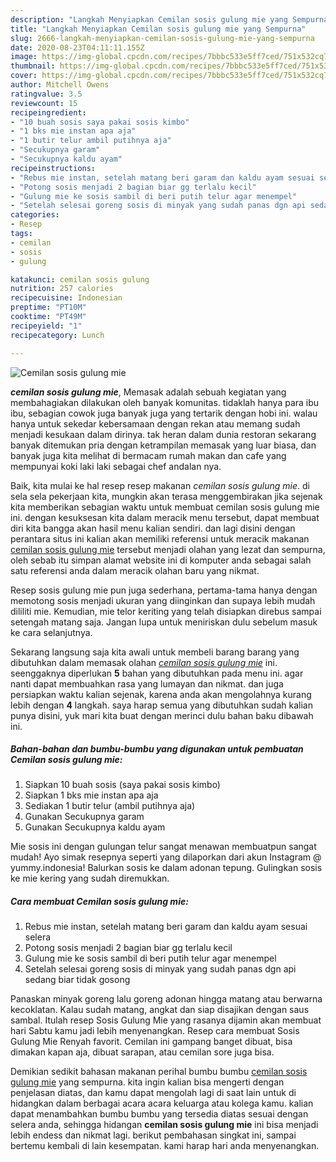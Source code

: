 ```yaml
---
description: "Langkah Menyiapkan Cemilan sosis gulung mie yang Sempurna"
title: "Langkah Menyiapkan Cemilan sosis gulung mie yang Sempurna"
slug: 2666-langkah-menyiapkan-cemilan-sosis-gulung-mie-yang-sempurna
date: 2020-08-23T04:11:11.155Z
image: https://img-global.cpcdn.com/recipes/7bbbc533e5ff7ced/751x532cq70/cemilan-sosis-gulung-mie-foto-resep-utama.jpg
thumbnail: https://img-global.cpcdn.com/recipes/7bbbc533e5ff7ced/751x532cq70/cemilan-sosis-gulung-mie-foto-resep-utama.jpg
cover: https://img-global.cpcdn.com/recipes/7bbbc533e5ff7ced/751x532cq70/cemilan-sosis-gulung-mie-foto-resep-utama.jpg
author: Mitchell Owens
ratingvalue: 3.5
reviewcount: 15
recipeingredient:
- "10 buah sosis saya pakai sosis kimbo"
- "1 bks mie instan apa aja"
- "1 butir telur ambil putihnya aja"
- "Secukupnya garam"
- "Secukupnya kaldu ayam"
recipeinstructions:
- "Rebus mie instan, setelah matang beri garam dan kaldu ayam sesuai selera"
- "Potong sosis menjadi 2 bagian biar gg terlalu kecil"
- "Gulung mie ke sosis sambil di beri putih telur agar menempel"
- "Setelah selesai goreng sosis di minyak yang sudah panas dgn api sedang biar tidak gosong"
categories:
- Resep
tags:
- cemilan
- sosis
- gulung

katakunci: cemilan sosis gulung 
nutrition: 257 calories
recipecuisine: Indonesian
preptime: "PT10M"
cooktime: "PT49M"
recipeyield: "1"
recipecategory: Lunch

---
```



![Cemilan sosis gulung mie](https://img-global.cpcdn.com/recipes/7bbbc533e5ff7ced/751x532cq70/cemilan-sosis-gulung-mie-foto-resep-utama.jpg)

<b><i>cemilan sosis gulung mie</i></b>, Memasak adalah sebuah kegiatan yang membahagiakan dilakukan oleh banyak komunitas. tidaklah hanya para ibu ibu, sebagian cowok juga banyak juga yang tertarik dengan hobi ini. walau hanya untuk sekedar kebersamaan dengan rekan atau memang sudah menjadi kesukaan dalam dirinya. tak heran dalam dunia restoran sekarang banyak ditemukan pria dengan ketrampilan memasak yang luar biasa, dan banyak juga kita melihat di bermacam rumah makan dan cafe yang mempunyai koki laki laki sebagai chef andalan nya.

Baik, kita mulai ke hal resep resep makanan <i>cemilan sosis gulung mie</i>. di sela sela pekerjaan kita, mungkin akan terasa menggembirakan jika sejenak kita memberikan sebagian waktu untuk membuat cemilan sosis gulung mie ini. dengan kesuksesan kita dalam meracik menu tersebut, dapat membuat diri kita bangga akan hasil menu kalian sendiri. dan lagi disini dengan perantara situs ini kalian akan memiliki referensi untuk meracik makanan <u>cemilan sosis gulung mie</u> tersebut menjadi olahan yang lezat dan sempurna, oleh sebab itu simpan alamat website ini di komputer anda sebagai salah satu referensi anda dalam meracik olahan baru yang nikmat.

Resep sosis gulung mie pun juga sederhana, pertama-tama hanya dengan memotong sosis menjadi ukuran yang diinginkan dan supaya lebih mudah dililiti mie. Kemudian, mie telor keriting yang telah disiapkan direbus sampai setengah matang saja. Jangan lupa untuk meniriskan dulu sebelum masuk ke cara selanjutnya.


Sekarang langsung saja kita awali untuk membeli barang barang yang dibutuhkan dalam memasak olahan <u><i>cemilan sosis gulung mie</i></u> ini. seenggaknya diperlukan <b>5</b> bahan yang dibutuhkan pada menu ini. agar nanti dapat membuahkan rasa yang lumayan dan nikmat. dan juga persiapkan waktu kalian sejenak, karena anda akan mengolahnya kurang lebih dengan <b>4</b> langkah. saya harap semua yang dibutuhkan sudah kalian punya disini, yuk mari kita buat dengan merinci dulu bahan baku dibawah ini.

<!--inarticleads1-->

##### Bahan-bahan dan bumbu-bumbu yang digunakan untuk pembuatan Cemilan sosis gulung mie:

1. Siapkan 10 buah sosis (saya pakai sosis kimbo)
1. Siapkan 1 bks mie instan apa aja
1. Sediakan 1 butir telur (ambil putihnya aja)
1. Gunakan Secukupnya garam
1. Gunakan Secukupnya kaldu ayam


Mie sosis ini dengan gulungan telur sangat menawan membuatpun sangat mudah! Ayo simak resepnya seperti yang dilaporkan dari akun Instagram @ yummy.indonesia! Balurkan sosis ke dalam adonan tepung. Gulingkan sosis ke mie kering yang sudah diremukkan. 

<!--inarticleads2-->

##### Cara membuat Cemilan sosis gulung mie:

1. Rebus mie instan, setelah matang beri garam dan kaldu ayam sesuai selera
1. Potong sosis menjadi 2 bagian biar gg terlalu kecil
1. Gulung mie ke sosis sambil di beri putih telur agar menempel
1. Setelah selesai goreng sosis di minyak yang sudah panas dgn api sedang biar tidak gosong


Panaskan minyak goreng lalu goreng adonan hingga matang atau berwarna kecoklatan. Kalau sudah matang, angkat dan siap disajikan dengan saus sambal. Itulah resep Sosis Gulung Mie yang rasanya dijamin akan membuat hari Sabtu kamu jadi lebih menyenangkan. Resep cara membuat Sosis Gulung Mie Renyah favorit. Cemilan ini gampang banget dibuat, bisa dimakan kapan aja, dibuat sarapan, atau cemilan sore juga bisa. 

Demikian sedikit bahasan makanan perihal bumbu bumbu <u>cemilan sosis gulung mie</u> yang sempurna. kita ingin kalian bisa mengerti dengan penjelasan diatas, dan kamu dapat mengolah lagi di saat lain untuk di hidangkan dalam berbagai acara acara keluarga atau kolega kamu. kalian dapat menambahkan bumbu bumbu yang tersedia diatas sesuai dengan selera anda, sehingga hidangan <b>cemilan sosis gulung mie</b> ini bisa menjadi lebih endess dan nikmat lagi. berikut pembahasan singkat ini, sampai bertemu kembali di lain kesempatan. kami harap hari anda menyenangkan.
